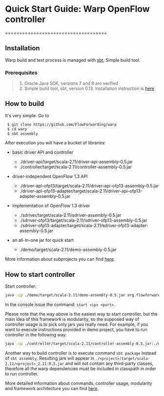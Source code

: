 # Quick Start Guide: Warp OpenFlow controller
====================================

## Installation
Warp build and test process is managed with [sbt](http://www.scala-sbt.org/), Simple build tool.

### Prerequisites

>1. Oracle Java SDK, versions 7 and 8 are verified
>2. Simple build tool, sbt, version 0.13. Installation instruction is [here](http://www.scala-sbt.org/0.13/tutorial/Manual-Installation.html).

## How to build

It's very simple. Go to 
```bash
 $ git clone https://github.com/FlowForwarding/warp
 $ cd warp
 $ sbt assembly
```

After execution you will have a bucket of libraries:

* basic driver API and controller
    * ./driver-api/target/scala-2.11/driver-api-assembly-0.5.jar
    * ./controller/target/scala-2.11/controller-assembly-0.5.jar

* driver-independent OpenFlow 1.3 API
    * ./driver-api-ofp13/target/scala-2.11/driver-api-ofp13-assembly-0.5.jar
    * ./driver-api-ofp13-adapter/target/scala-2.11/driver-api-ofp13-adapter-assembly-0.5.jar

* implementation of OpenFlow 1.3 driver
    * ./sdriver/target/scala-2.11/sdriver-assembly-0.5.jar
    * ./sdriver-ofp13/target/scala-2.11/sdriver-ofp13-assembly-0.5.jar
    * ./sdriver-ofp13-adapter/target/scala-2.11/sdriver-ofp13-adapter-assembly-0.5.jar

* an all-in-one jar for quick start
    * ./demo/target/scala-2.11/demo-assembly-0.5.jar

More information about subprojects you can find [here](https://github).

## How to start controller
Start controller:
```bash
java -cp ./demo/target/scala-2.11/demo-assembly-0.5.jar org.flowforwarding.warp.controller.ModuleManager
```
In the console issue the command: ```start <ip> <port>```. 

Please note that the way above is the easiest way to start controller, but the main idea of this framework is modularity, so the supposed way of controller usage is to pick only jars you really need. For example, if you want to execute instructions provided in demo project, you have to run controller in the following way:
```bash
java -cp ./controller/target/scala-2.11/controller-assembly-0.5.jar:./driver-api-ofp13-adapter/target/scala-2.11/driver-api-ofp13-adapter-assembly-0.5.jar:./sdriver-ofp13/target/scala-2.11/sdriver-ofp13-assembly-0.5.jar org.flowforwarding.warp.controller.ModuleManager ./demo/src/main/resources/instructions.txt
```
Another way to build controller is to execute command ```sbt package``` instead of ```sbt assembly```. Resulting jars will appear in ```./<project>/target/scala-2.11/<project>_2.11-0.5.jar``` and will not contain any third-party classes, therefore all the warp dependencies must be included in classpath in order to run controller.

More detailed information about commands, controller usage, modularity and framework architecture you can find [here](https://github).
